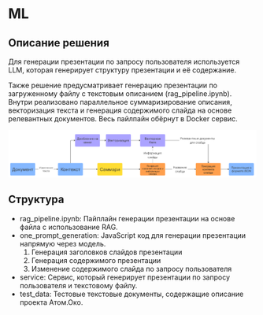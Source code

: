 # ML

## Описание решения

Для генерации презентации по запросу пользователя используется LLM, которая генерирует структуру презентации и её содержание.

Также решение предусматривает генерацию презентации по загруженному файлу с текстовым описанием (rag_pipeline.ipynb). Внутри реализовано параллельное суммаризирование описания, векторизация текста и генерация содержимого слайда на основе релевантных документов. Весь пайлпайн обёрнут в Docker сервис.

![alt text](rag_schema.png)

## Структура
- rag_pipeline.ipynb: Пайплайн генерации презентации на основе файла с использование RAG.
- one_prompt_generation: JavaScript код для генерации презентации напрямую через модель.
    1. Генерация заголовков слайдов презентации
    2. Генерация содержимого презентации
    3. Изменение содержимого слайда по запросу пользователя
- service: Сервис, который генерирует презентации по запросу пользователя и текстовому файлу.
- test_data: Тестовые текстовые документы, содержащие описание проекта Атом.Око.